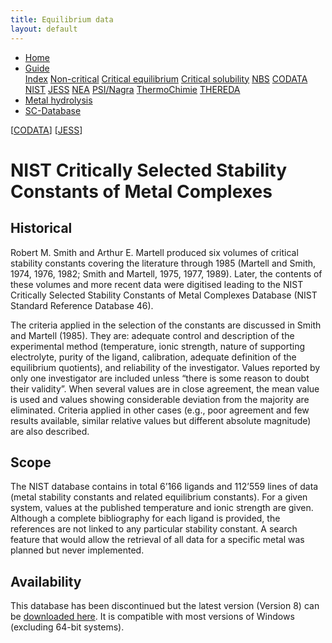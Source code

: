 ```yaml
---
title: Equilibrium data
layout: default
---
```

<ul>
  <li><a href="/">Home</a></li>
  <li class="dropdown">
    <a href="javascript:void(0)" class="dropbtn" class="active">Guide</a>
    <div class="dropdown-content">
      <a href="index.html">Index</a>
      <a href="noncritical.html">Non-critical</a>
      <a href="critical-equilibrium.html">Critical equilibrium</a>
      <a href="critical-solubility.html">Critical solubility</a>
      <a href="NBS.html">NBS</a>
      <a href="CODATA.html">CODATA</a>
      <a class="active" href="NIST.html">NIST</a>
      <a href="JESS.html">JESS</a>
      <a href="NEA.html">NEA</a>
      <a href="PSI.html">PSI/Nagra</a>
      <a href="thermochimie.html">ThermoChimie</a>
      <a href="THEREDA.html">THEREDA</a>
    </div>
  </li>
  <li><a href="/cost-nectar.html">Metal hydrolysis</a></li>
  <li><a href="/sc-database.html">SC-Database</a></li>
</ul>

[[CODATA](CODATA.html)] [[JESS](JESS.html)]


# NIST Critically Selected Stability Constants of Metal Complexes

## Historical

Robert M. Smith and Arthur E. Martell produced six volumes of critical stability constants covering the literature through 1985 (Martell and Smith, 1974, 1976, 1982; Smith and Martell, 1975, 1977, 1989). Later, the contents of these volumes and more recent data were digitised leading to the NIST Critically Selected Stability Constants of Metal Complexes Database (NIST Standard Reference Database 46).

The criteria applied in the selection of the constants are discussed in Smith and Martell (1985). They are: adequate control and description of the experimental method (temperature, ionic strength, nature of supporting electrolyte, purity of the ligand, calibration, adequate definition of the equilibrium quotients), and reliability of the investigator. Values reported by only one investigator are included unless “there is some reason to doubt their validity”. When several values are in close agreement, the mean value is used and values showing considerable deviation from the majority are eliminated. Criteria applied in other cases (e.g., poor agreement and few results available, similar relative values but different absolute magnitude) are also described.

## Scope

The NIST database contains in total 6’166 ligands and 112’559 lines of data (metal stability constants and related equilibrium constants). For a given system, values at the published temperature and ionic strength are given. Although a complete bibliography for each ligand is provided, the references are not linked to any particular stability constant. A search feature that would allow the retrieval of all data for a specific metal was planned but never implemented.

## Availability

This database has been discontinued but the latest version (Version 8) can be <a  href="https://www.nist.gov/srd/nist46" target="_blank" rel="noopener">downloaded here</a>. It is compatible with most versions of Windows (excluding 64-bit systems).
